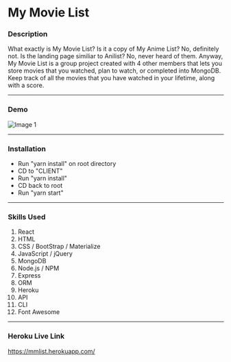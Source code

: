# My Movie List

### Description
What exactly is My Movie List? Is it a copy of My Anime List? No, definitely not. Is the landing page similiar to Anilist? No, never heard of them. Anyway, My Movie List is a group project created with 4 other members that lets you store movies that you watched, plan to watch, or completed into MongoDB. Keep track of all the movies that you have watched in your lifetime, along with a score.

- - -
### Demo

![Image 1](/images/image01.gif)

- - -

### Installation

- Run "yarn install" on root directory
- CD to "CLIENT"
- Run "yarn install"
- CD back to root
- Run "yarn start"

- - -

### Skills Used
1. React
2. HTML
3. CSS / BootStrap / Materialize
4. JavaScript / jQuery
5. MongoDB
6. Node.js / NPM
7. Express
8. ORM
9. Heroku
10. API
11. CLI
12. Font Awesome

- - - 
### Heroku Live Link
https://mmlist.herokuapp.com/